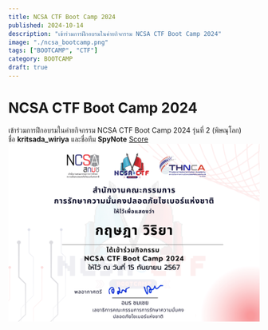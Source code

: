 ```yaml
---
title: NCSA CTF Boot Camp 2024
published: 2024-10-14
description: "เข้าร่วมการฝึกอบรมในค่ายกิจกรรม NCSA CTF Boot Camp 2024"
image: "./ncsa_bootcamp.png"
tags: ["BOOTCAMP", "CTF"]
category: BOOTCAMP
draft: true
---
```


# NCSA CTF Boot Camp 2024
เข้าร่วมการฝึกอบรมในค่ายกิจกรรม NCSA CTF Boot Camp 2024 รุ่นที่ 2 (พิษณุโลก)\
ชื่อ **kritsada_wiriya** และชื่อทีม **SpyNote** [Score](https://cloud.ctf.in.th/score/view.html?id=DVBTLV9D0W&t=oL3n5Xg2DaZaVIiale3QRXEtycxrtBSQuQOat+sUnJU=)
![Certificate](./CER_BOOTCAMP_2024.png)